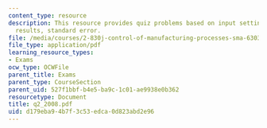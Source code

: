 ```yaml
---
content_type: resource
description: This resource provides quiz problems based on input setting and output
  results, standard error.
file: /media/courses/2-830j-control-of-manufacturing-processes-sma-6303-spring-2008/d179eba94b7f3c53edca0d823abd2e96_q2_2008.pdf
file_type: application/pdf
learning_resource_types:
- Exams
ocw_type: OCWFile
parent_title: Exams
parent_type: CourseSection
parent_uid: 527f1bbf-b4e5-ba9c-1c01-ae9938e0b362
resourcetype: Document
title: q2_2008.pdf
uid: d179eba9-4b7f-3c53-edca-0d823abd2e96
---
```

